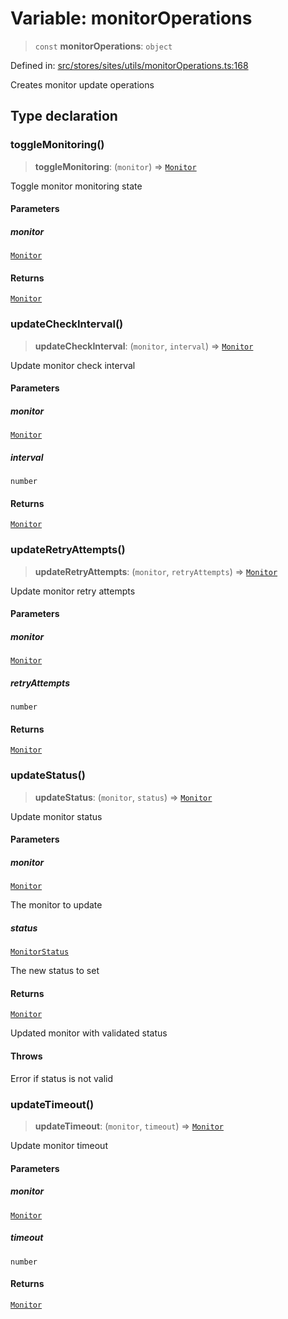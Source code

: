 # Variable: monitorOperations

> `const` **monitorOperations**: `object`

Defined in: [src/stores/sites/utils/monitorOperations.ts:168](https://github.com/Nick2bad4u/Uptime-Watcher/blob/8a1973382d5fe14c52996ecda381894eb7ecd4a6/src/stores/sites/utils/monitorOperations.ts#L168)

Creates monitor update operations

## Type declaration

### toggleMonitoring()

> **toggleMonitoring**: (`monitor`) => [`Monitor`](../../../../../../shared/types/interfaces/Monitor.md)

Toggle monitor monitoring state

#### Parameters

##### monitor

[`Monitor`](../../../../../../shared/types/interfaces/Monitor.md)

#### Returns

[`Monitor`](../../../../../../shared/types/interfaces/Monitor.md)

### updateCheckInterval()

> **updateCheckInterval**: (`monitor`, `interval`) => [`Monitor`](../../../../../../shared/types/interfaces/Monitor.md)

Update monitor check interval

#### Parameters

##### monitor

[`Monitor`](../../../../../../shared/types/interfaces/Monitor.md)

##### interval

`number`

#### Returns

[`Monitor`](../../../../../../shared/types/interfaces/Monitor.md)

### updateRetryAttempts()

> **updateRetryAttempts**: (`monitor`, `retryAttempts`) => [`Monitor`](../../../../../../shared/types/interfaces/Monitor.md)

Update monitor retry attempts

#### Parameters

##### monitor

[`Monitor`](../../../../../../shared/types/interfaces/Monitor.md)

##### retryAttempts

`number`

#### Returns

[`Monitor`](../../../../../../shared/types/interfaces/Monitor.md)

### updateStatus()

> **updateStatus**: (`monitor`, `status`) => [`Monitor`](../../../../../../shared/types/interfaces/Monitor.md)

Update monitor status

#### Parameters

##### monitor

[`Monitor`](../../../../../../shared/types/interfaces/Monitor.md)

The monitor to update

##### status

[`MonitorStatus`](../../../../../../shared/types/type-aliases/MonitorStatus.md)

The new status to set

#### Returns

[`Monitor`](../../../../../../shared/types/interfaces/Monitor.md)

Updated monitor with validated status

#### Throws

Error if status is not valid

### updateTimeout()

> **updateTimeout**: (`monitor`, `timeout`) => [`Monitor`](../../../../../../shared/types/interfaces/Monitor.md)

Update monitor timeout

#### Parameters

##### monitor

[`Monitor`](../../../../../../shared/types/interfaces/Monitor.md)

##### timeout

`number`

#### Returns

[`Monitor`](../../../../../../shared/types/interfaces/Monitor.md)

